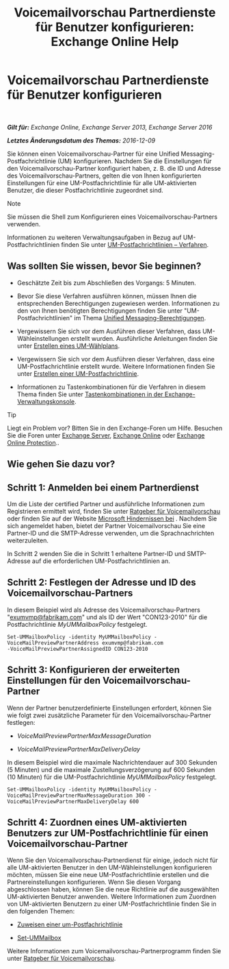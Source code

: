 ﻿---
title: 'Voicemailvorschau Partnerdienste für Benutzer konfigurieren: Exchange Online Help'
TOCTitle: Voicemailvorschau Partnerdienste für Benutzer konfigurieren
ms:assetid: 7bb914ca-5502-4e64-bae5-555034138d8a
ms:mtpsurl: https://technet.microsoft.com/de-de/library/Ff630920(v=EXCHG.150)
ms:contentKeyID: 51409315
ms.date: 05/23/2018
mtps_version: v=EXCHG.150
ms.translationtype: MT
---

# Voicemailvorschau Partnerdienste für Benutzer konfigurieren

 

_**Gilt für:** Exchange Online, Exchange Server 2013, Exchange Server 2016_

_**Letztes Änderungsdatum des Themas:** 2016-12-09_

Sie können einen Voicemailvorschau-Partner für eine Unified Messaging-Postfachrichtlinie (UM) konfigurieren. Nachdem Sie die Einstellungen für den Voicemailvorschau-Partner konfiguriert haben, z. B. die ID und Adresse des Voicemailvorschau-Partners, gelten die von Ihnen konfigurierten Einstellungen für eine UM-Postfachrichtlinie für alle UM-aktivierten Benutzer, die dieser Postfachrichtlinie zugeordnet sind.


> [!NOTE]
> Sie müssen die Shell zum Konfigurieren eines Voicemailvorschau-Partners verwenden.



Informationen zu weiteren Verwaltungsaufgaben in Bezug auf UM-Postfachrichtlinien finden Sie unter [UM-Postfachrichtlinien – Verfahren](um-mailbox-policy-procedures-exchange-2013-help.md).

## Was sollten Sie wissen, bevor Sie beginnen?

  - Geschätzte Zeit bis zum Abschließen des Vorgangs: 5 Minuten.

  - Bevor Sie diese Verfahren ausführen können, müssen Ihnen die entsprechenden Berechtigungen zugewiesen werden. Informationen zu den von Ihnen benötigten Berechtigungen finden Sie unter "UM-Postfachrichtlinien" im Thema [Unified Messaging-Berechtigungen](unified-messaging-permissions-exchange-2013-help.md).

  - Vergewissern Sie sich vor dem Ausführen dieser Verfahren, dass UM-Wähleinstellungen erstellt wurden. Ausführliche Anleitungen finden Sie unter [Erstellen eines UM-Wählplans](create-a-um-dial-plan-exchange-2013-help.md).

  - Vergewissern Sie sich vor dem Ausführen dieser Verfahren, dass eine UM-Postfachrichtlinie erstellt wurde. Weitere Informationen finden Sie unter [Erstellen einer UM-Postfachrichtlinie](create-a-um-mailbox-policy-exchange-2013-help.md).

  - Informationen zu Tastenkombinationen für die Verfahren in diesem Thema finden Sie unter [Tastenkombinationen in der Exchange-Verwaltungskonsole](keyboard-shortcuts-in-the-exchange-admin-center-exchange-online-protection-help.md).


> [!TIP]
> Liegt ein Problem vor? Bitten Sie in den Exchange-Foren um Hilfe. Besuchen Sie die Foren unter <A href="https://go.microsoft.com/fwlink/p/?linkid=60612">Exchange Server</A>, <A href="https://go.microsoft.com/fwlink/p/?linkid=267542">Exchange Online</A> oder <A href="https://go.microsoft.com/fwlink/p/?linkid=285351">Exchange Online Protection</A>..



## Wie gehen Sie dazu vor?

## Schritt 1: Anmelden bei einem Partnerdienst

Um die Liste der certified Partner und ausführliche Informationen zum Registrieren ermittelt wird, finden Sie unter [Ratgeber für Voicemailvorschau](voice-mail-preview-advisor-exchange-2013-help.md) oder finden Sie auf der Website [Microsoft Hindernissen bei](https://go.microsoft.com/fwlink/p/?linkid=281966) . Nachdem Sie sich angemeldet haben, bietet der Partner Voicemailvorschau Sie eine Partner-ID und die SMTP-Adresse verwenden, um die Sprachnachrichten weiterzuleiten.

In Schritt 2 wenden Sie die in Schritt 1 erhaltene Partner-ID und SMTP-Adresse auf die erforderlichen UM-Postfachrichtlinien an.

## Schritt 2: Festlegen der Adresse und ID des Voicemailvorschau-Partners

In diesem Beispiel wird als Adresse des Voicemailvorschau-Partners "exumvmp@fabrikam.com" und als ID der Wert "CON123-2010" für die Postfachrichtlinie *MyUMMailboxPolicy* festgelegt.

    Set-UMMailboxPolicy -identity MyUMMailboxPolicy -VoiceMailPreviewPartnerAddress exumvmp@fabrikam.com
    -VoiceMailPreviewPartnerAssignedID CON123-2010

## Schritt 3: Konfigurieren der erweiterten Einstellungen für den Voicemailvorschau-Partner

Wenn der Partner benutzerdefinierte Einstellungen erfordert, können Sie wie folgt zwei zusätzliche Parameter für den Voicemailvorschau-Partner festlegen:

  - *VoiceMailPreviewPartnerMaxMessageDuration*

  - *VoiceMailPreviewPartnerMaxDeliveryDelay*

In diesem Beispiel wird die maximale Nachrichtendauer auf 300 Sekunden (5 Minuten) und die maximale Zustellungsverzögerung auf 600 Sekunden (10 Minuten) für die UM-Postfachrichtlinie *MyUMMailboxPolicy* festgelegt.

    Set-UMMailboxPolicy -identity MyUMMailboxPolicy -VoiceMailPreviewPartnerMaxMessageDuration 300 -VoiceMailPreviewPartnerMaxDeliveryDelay 600

## Schritt 4: Zuordnen eines UM-aktivierten Benutzers zur UM-Postfachrichtlinie für einen Voicemailvorschau-Partner

Wenn Sie den Voicemailvorschau-Partnerdienst für einige, jedoch nicht für alle UM-aktivierten Benutzer in den UM-Wähleinstellungen konfigurieren möchten, müssen Sie eine neue UM-Postfachrichtlinie erstellen und die Partnereinstellungen konfigurieren. Wenn Sie diesen Vorgang abgeschlossen haben, können Sie die neue Richtlinie auf die ausgewählten UM-aktivierten Benutzer anwenden. Weitere Informationen zum Zuordnen von UM-aktivierten Benutzern zu einer UM-Postfachrichtlinie finden Sie in den folgenden Themen:

  - [Zuweisen einer um-Postfachrichtlinie](assign-a-um-mailbox-policy-exchange-2013-help.md)

  - [Set-UMMailbox](https://technet.microsoft.com/de-de/library/bb124893\(v=exchg.150\))

Weitere Informationen zum Voicemailvorschau-Partnerprogramm finden Sie unter [Ratgeber für Voicemailvorschau](voice-mail-preview-advisor-exchange-2013-help.md).

